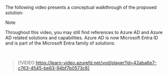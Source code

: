 The following video presents a conceptual walkthrough of the proposed solution:

> [!NOTE]
> Throughout this video, you may still find references to Azure AD and Azure AD related solutions and capabilities. Azure AD is now Microsoft Entra ID and is part of the Microsoft Entra family of solutions.

<br>

> [!VIDEO https://learn-video.azurefd.net/vod/player?id=42aba6e7-c763-4545-be63-94bf7b0573c6]
